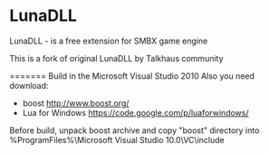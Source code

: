 LunaDLL
=======

LunaDLL - is a free extension for SMBX game engine

This is a fork of original LunaDLL by Talkhaus community


=======
Build in the Microsoft Visual Studio 2010
Also you need download:
- boost http://www.boost.org/
- Lua for Windows https://code.google.com/p/luaforwindows/

Before build, unpack boost archive and copy "boost" directory into %ProgramFiles%\Microsoft Visual Studio 10.0\VC\include
